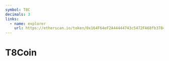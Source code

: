 ```yaml
---
symbol: T8C
decimals: 3
links:
  - name: explorer
    url: https://etherscan.io/token/0x164F64eF2A44444743c5472FA68fb3784060D286
---
```


# T8Coin
